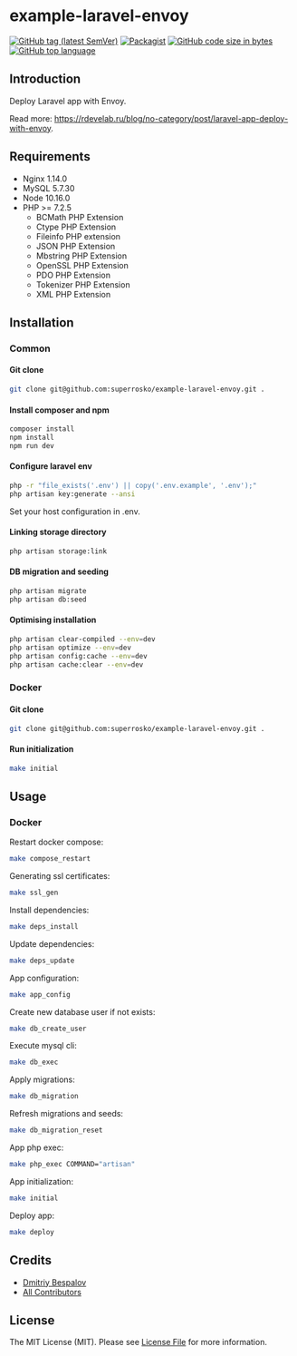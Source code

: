 # example-laravel-envoy

[![GitHub tag (latest SemVer)][ico-github-tag-version]][link-github-tag-version]
[![Packagist][ico-license]][link-license]
[![GitHub code size in bytes][ico-github-size]][link-github]
[![GitHub top language][ico-github-top-language]][link-github]

## Introduction

Deploy Laravel app with Envoy.

Read more: https://rdevelab.ru/blog/no-category/post/laravel-app-deploy-with-envoy.

## Requirements

- Nginx 1.14.0
- MySQL 5.7.30
- Node 10.16.0
- PHP >= 7.2.5
  - BCMath PHP Extension
  - Ctype PHP Extension
  - Fileinfo PHP extension
  - JSON PHP Extension
  - Mbstring PHP Extension
  - OpenSSL PHP Extension
  - PDO PHP Extension
  - Tokenizer PHP Extension
  - XML PHP Extension
  
## Installation

### Common

#### Git clone
```bash
git clone git@github.com:superrosko/example-laravel-envoy.git .
```

#### Install composer and npm
```bash
composer install
npm install
npm run dev
```

#### Configure laravel env
```bash
php -r "file_exists('.env') || copy('.env.example', '.env');"
php artisan key:generate --ansi
```

Set your host configuration in .env.

#### Linking storage directory
```bash
php artisan storage:link
```

#### DB migration and seeding
```bash
php artisan migrate
php artisan db:seed
```

#### Optimising installation
```bash
php artisan clear-compiled --env=dev
php artisan optimize --env=dev
php artisan config:cache --env=dev
php artisan cache:clear --env=dev
```

### Docker

#### Git clone
```bash
git clone git@github.com:superrosko/example-laravel-envoy.git .
```

#### Run initialization
```bash
make initial
```

## Usage

### Docker

Restart docker compose:
```bash
make compose_restart
```
Generating ssl certificates:
```bash
make ssl_gen
```
Install dependencies:
```bash
make deps_install
```
Update dependencies:
```bash
make deps_update
```
App configuration:
```bash
make app_config
```
Create new database user if not exists:
```bash
make db_create_user
```
Execute mysql cli:
```bash
make db_exec
```
Apply migrations:
```bash
make db_migration
```
Refresh migrations and seeds:
```bash
make db_migration_reset
```
App php exec: 
```bash
make php_exec COMMAND="artisan"
```
App initialization: 
```bash
make initial
```
Deploy app:
```bash
make deploy
```

## Credits

- [Dmitriy Bespalov][link-author]
- [All Contributors][link-contributors]

## License

The MIT License (MIT). Please see [License File][link-license] for more information.


[link-author]: https://github.com/superrosko
[link-contributors]: https://github.com/superrosko/example-laravel-envoy/contributors
[link-github]: https://github.com/superrosko/example-laravel-envoy
[link-github-tag-version]: https://github.com/superrosko/example-laravel-envoy
[link-license]: LICENSE

[ico-github-size]: https://img.shields.io/github/languages/code-size/superrosko/example-laravel-envoy.svg?style=flat
[ico-github-top-language]: https://img.shields.io/github/languages/top/superrosko/example-laravel-envoy.svg?style=flat
[ico-github-tag-version]: https://img.shields.io/github/v/tag/superrosko/example-laravel-envoy.svg?style=flat
[ico-license]: https://img.shields.io/github/license/superrosko/example-laravel-envoy.svg?style=flat
